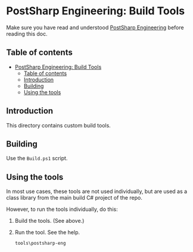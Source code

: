 # PostSharp Engineering: Build Tools

Make sure you have read and understood [PostSharp Engineering](../README.md) before reading this doc.

## Table of contents

- [PostSharp Engineering: Build Tools](#postsharp-engineering-build-tools)
    - [Table of contents](#table-of-contents)
    - [Introduction](#introduction)
    - [Building](#building)
    - [Using the tools](#using-the-tools)

## Introduction

This directory contains custom build tools.

## Building

Use the `Build.ps1` script.

## Using the tools

In most use cases, these tools are not used individually, but are used as a class library from the main build C# project of the repo.

However, to run the tools individually, do this:

1. Build the tools. (See above.)

2. Run the tool. See the help.

   ```tools\postsharp-eng```
